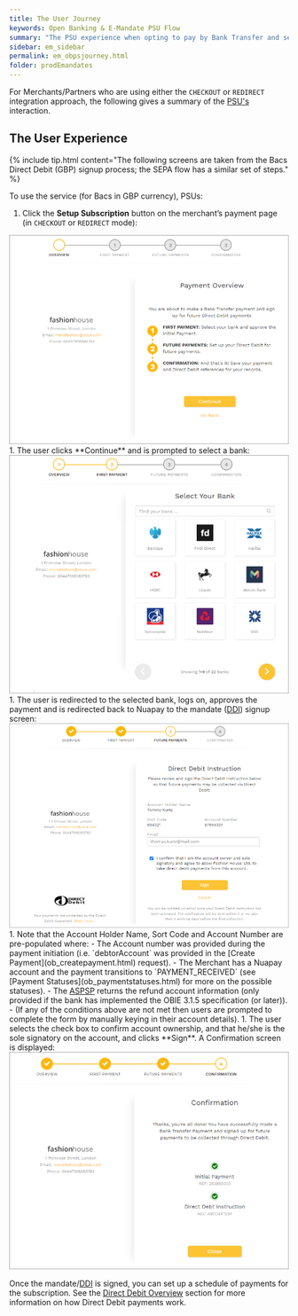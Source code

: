 ```yaml
---
title: The User Journey
keywords: Open Banking & E-Mandate PSU Flow
summary: "The PSU experience when opting to pay by Bank Transfer and set up Direct Debit as the payment method for future collections."
sidebar: em_sidebar
permalink: em_obpsjourney.html
folder: prodEmandates
---
```


For Merchants/Partners who are using either the `CHECKOUT` or `REDIRECT` integration approach, the following gives a summary of the <a href="#" data-toggle="tooltip" data-original-title="{{site.data.glossary.psu}}">PSU's</a> interaction.

## The User Experience

{% include tip.html content="The following screens are taken from the Bacs Direct Debit (GBP) signup process; the SEPA flow has a similar set of steps." %}

To use the service (for Bacs in GBP currency), PSUs:

1. Click the **Setup Subscription** button on the merchant’s payment page (in `CHECKOUT` or `REDIRECT` mode):
<img src = "images/obem_overview.png">
1. The user clicks **Continue** and is prompted to select a bank:
<img src = "images/obem_selectBnk.png">
1. The user is redirected to the selected bank, logs on, approves the payment and is redirected back to Nuapay to the mandate (<a href="#" data-toggle="tooltip" data-original-title="{{site.data.glossary.ddi}}">DDI</a>) signup screen:
<img src = "images/obem_mandSignup.png">
1. Note that the Account Holder Name, Sort Code and Account Number are pre-populated where:
  - The Account number was provided during the payment initiation (i.e. `debtorAccount` was provided in the [Create Payment](ob_createpayment.html) request).
  -	The Merchant has a Nuapay account and the payment transitions to `PAYMENT_RECEIVED` (see [Payment Statuses](ob_paymentstatuses.html) for more on the possible statuses).
  -	The <a href="#" data-toggle="tooltip" data-original-title="{{site.data.glossary.aspsp}}">ASPSP</a> returns the refund account information (only provided if the bank has implemented the OBIE 3.1.5 specification (or later)).
  -	(If any of the conditions above are not met then users are prompted to complete the form by manually keying in their account details).
1. The user selects the check box to confirm account ownership, and that he/she is the sole signatory on the account, and clicks **Sign**. A Confirmation screen is displayed:
<img src = "images/obem_confirm.png">

Once the mandate/<a href="#" data-toggle="tooltip" data-original-title="{{site.data.glossary.ddi}}">DDI</a> is signed, you can set up a schedule of payments for the subscription. See the [Direct Debit Overview](np_ddoverview.html) section for more information on how Direct Debit payments work.
